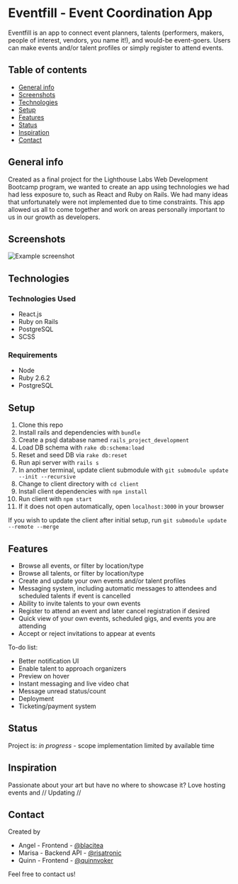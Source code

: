 # Eventfill - Event Coordination App
Eventfill is an app to connect event planners, talents (performers, makers, people of interest, vendors, you name it!), and would-be event-goers. Users can make events and/or talent profiles or simply register to attend events.

## Table of contents
* [General info](#general-info)
* [Screenshots](#screenshots)
* [Technologies](#technologies)
* [Setup](#setup)
* [Features](#features)
* [Status](#status)
* [Inspiration](#inspiration)
* [Contact](#contact)

## General info
Created as a final project for the Lighthouse Labs Web Development Bootcamp program, we wanted to create an app using technologies we had had less exposure to, such as React and Ruby on Rails. We had many ideas that unfortunately were not implemented due to time constraints. This app allowed us all to come together and work on areas personally important to us in our growth as developers.

## Screenshots
![Example screenshot](./img/screenshot.png)

## Technologies
### Technologies Used
- React.js
- Ruby on Rails
- PostgreSQL
- SCSS

### Requirements
- Node
- Ruby 2.6.2
- PostgreSQL

## Setup
1. Clone this repo
2. Install rails and dependencies with `bundle`
3. Create a psql database named `rails_project_development`
4. Load DB schema with `rake db:schema:load`
5. Reset and seed DB via `rake db:reset`
6. Run api server with `rails s`
7. In another terminal, update client submodule with `git submodule update --init --recursive`
8. Change to client directory with `cd client`
9. Install client dependencies with `npm install`
10. Run client with `npm start`
11. If it does not open automatically, open `localhost:3000` in your browser

If you wish to update the client after initial setup, run `git submodule update --remote --merge`

## Features
* Browse all events, or filter by location/type
* Browse all talents, or filter by location/type
* Create and update your own events and/or talent profiles
* Messaging system, including automatic messages to attendees and scheduled talents if event is cancelled
* Ability to invite talents to your own events
* Register to attend an event and later cancel registration if desired
* Quick view of your own events, scheduled gigs, and events you are attending
* Accept or reject invitations to appear at events

To-do list:
* Better notification UI
* Enable talent to approach organizers 
* Preview on hover 
* Instant messaging and live video chat
* Message unread status/count
* Deployment
* Ticketing/payment system

## Status
Project is: _in progress_ - scope implementation limited by available time

## Inspiration
Passionate about your art but have no where to showcase it?
Love hosting events and // Updating //

## Contact
Created by 
- Angel - Frontend - [@blacitea](https://github.com/blacitea)
- Marisa - Backend API - [@risatronic](https://github.com/risatronic)
- Quinn - Frontend - [@quinnvoker](https://github.com/quinnvoker)

Feel free to contact us!
